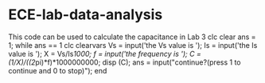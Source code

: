 # ECE-lab-data-analysis
This code can be used to calculate the capacitance in Lab 3
clc
clear
ans = 1;
while ans == 1
    clc
    clearvars
    Vs = input('the Vs value is ');
    Is = input('the Is value is ');
    X = Vs/Is*1000;
    f = input('the frequency is ');
    C = (1/X)/((2*pi)*f)*1000000000;
    disp (C);
    ans = input("continue?(press 1 to continue and 0 to stop)");
end
